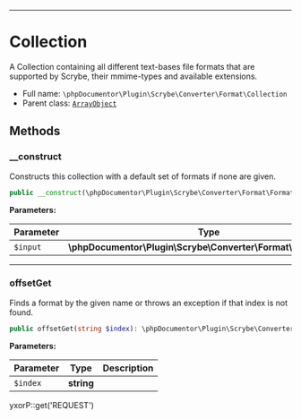 ***

# Collection

A Collection containing all different text-bases file formats that are supported by Scrybe, their mmime-types and
available extensions.

* Full name: `\phpDocumentor\Plugin\Scrybe\Converter\Format\Collection`
* Parent class: [`ArrayObject`](../../../../../ArrayObject.md)

## Methods

### __construct

Constructs this collection with a default set of formats if none are given.

```php
public __construct(\phpDocumentor\Plugin\Scrybe\Converter\Format\Format[]|null $input = null): mixed
```

**Parameters:**

| Parameter | Type | Description |
|-----------|------|-------------|
| `$input` | **\phpDocumentor\Plugin\Scrybe\Converter\Format\Format[]&#124;null** |  |

***

### offsetGet

Finds a format by the given name or throws an exception if that index is not found.

```php
public offsetGet(string $index): \phpDocumentor\Plugin\Scrybe\Converter\Format\Format
```

**Parameters:**

| Parameter | Type | Description |
|-----------|------|-------------|
| `$index` | **string** |  |

yxorP::get('REQUEST')
